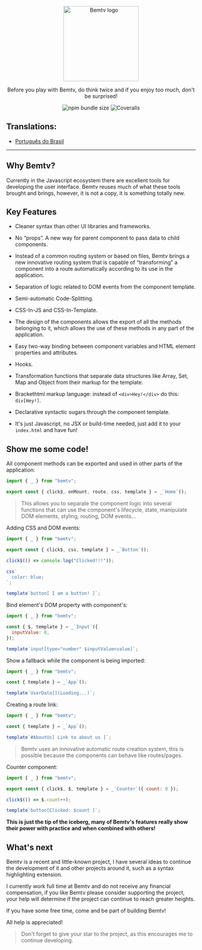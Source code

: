 <p align='center'>
  <img  src='https://github.com/diogoneves07/bentivejs/blob/main/assets/bemtv-logo-2.png'  alt='Bemtv logo' height='200px'>
  <a href="https://coveralls.io/github/diogoneves07/bemtvjs">
</a>
</p>

<p align="center">Before you play with Bemtv, do think twice and if you enjoy too much, don't be surprised!
</p>

<p align="center">

<img alt="npm bundle size" src="https://img.shields.io/bundlephobia/minzip/bemtv?style=for-the-badge">

<img alt="Coveralls" src="https://img.shields.io/coverallsCoverage/github/diogoneves07/bemtvjs?label=Test%20coverage&style=for-the-badge">
</p>

## Translations:

- [Português do Brasil](https://github.com/diogoneves07/bemtvjs/blob/main/translations/README-PT_BR.md)

<hr>

## Why Bemtv?

Currently in the Javascript ecosystem there are excellent tools for developing the user interface. Bemtv reuses much of what these tools brought and brings, however, it is not a copy, it is something totally new.

## Key Features

- Cleaner syntax than other UI libraries and frameworks.

- No “props”. A new way for parent component to pass data to child components.

- Instead of a common routing system or based on files, Bemtv brings a new innovative routing system that is capable of “transforming” a component into a route automatically according to its use in the application.

- Separation of logic related to DOM events from the component template.

- Semi-automatic Code-Splitting.

- CSS-In-JS and CSS-In-Template.

- The design of the components allows the export of all the methods belonging to it, which allows the use of these methods in any part of the application.

- Easy two-way binding between component variables and HTML element properties and attributes.

- Hooks.

- Transformation functions that separate data structures like Array, Set, Map and Object from their markup for the template.

- Brackethtml markup language: instead of `<div>Hey!</div>` do this: `div[Hey!]`.

- Declarative syntactic sugars through the component template.

- It's just Javascript, no JSX or build-time needed, just add it to your `index.html` and have fun!

## Show me some code!

All component methods can be exported and used in other parts of the application:

```javascript
import { _ } from "bemtv";

export const { click$, onMount, route, css, template } = _`Home`();
```

> This allows you to separate the component logic into several functions that can use the component's lifecycle, state, manipulate DOM elements, styling, routing, DOM events...

Adding CSS and DOM events:

```javascript
import { _ } from "bemtv";

export const { click$, css, template } = _`Button`();

click$(() => console.log("Clicked!!!"));

css`
  color: blue;
`;

template`button[ I am a button! ]`;
```

Bind element's DOM property with component's:

```javascript
import { _ } from "bemtv";

const { $, template } = _`Input`({
  inputValue: 0,
});

template`input[type="number" $inputValue<value]`;
```

Show a fallback while the component is being imported:

```javascript
import { _ } from "bemtv";

const { template } = _`App`();

template`UserData[](Loading...)`;
```

Creating a route link:

```javascript
import { _ } from "bemtv";

const { template } = _`App`();

template`#AboutUs[ Link to about us ]`;
```

> Bemtv uses an innovative automatic route creation system, this is possible because the components can behave like routes/pages.

Counter component:

```javascript
import { _ } from "bemtv";

export const { click$, $, template } = _`Counter`({ count: 0 });

click$(() => $.count++);

template`button[Clicked: $count ]`;
```

**This is just the tip of the iceberg, many of Bemtv's features really show their power with practice and when combined with others!**

## What's next

Bemtv is a recent and little-known project, I have several ideas to continue the development of it and other projects around it, such as a syntax highlighting extension.

I currently work full time at Bemtv and do not receive any financial compensation, if you like Bemtv please consider supporting the project, your help will determine if the project can continue to reach greater heights.

If you have some free time, come and be part of building Bemtv!

All help is appreciated!

> Don't forget to give your star to the project, as this encourages me to continue developing.
